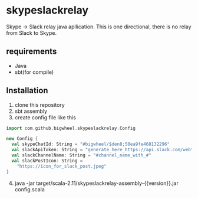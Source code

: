 # skypeslackrelay

Skype -> Slack relay java apllication.
This is one directional, there is no relay from Slack to Skype.

## requirements

* Java
* sbt(for compile)

## Installation

1. clone this repository
2. sbt assembly
3. create config file like this

  ```scala
  import com.github.bigwheel.skypeslackrelay.Config

  new Config {
    val skypeChatId: String = "#bigwheel/$den8;50ea9fe468132296"
    val slackApiToken: String = "generate_here_https://api.slack.com/web"
    val slackChannelName: String = "#channel_name_with_#"
    val slackPostIcon: String =
      "https://icon_for_slack_post.jpeg"
  }
  ```
4. java -jar target/scala-2.11/skypeslackrelay-assembly-{{version}}.jar config.scala
